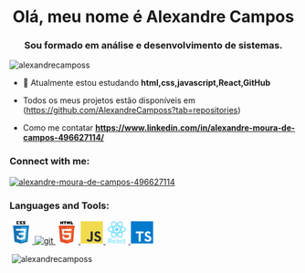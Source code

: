 <h1 align="center">Olá, meu nome é Alexandre Campos</h1>
<h3 align="center">Sou formado em análise e desenvolvimento de sistemas.</h3>

<p align="left"> <img src="https://komarev.com/ghpvc/?username=alexandrecamposs&label=Profile%20views&color=0e75b6&style=flat" alt="alexandrecamposs" /> </p>

- 🌱 Atualmente estou estudando **html,css,javascript,React,GitHub**


- Todos os meus projetos estão disponíveis em (https://github.com/AlexandreCamposs?tab=repositories)


- Como me contatar **https://www.linkedin.com/in/alexandre-moura-de-campos-496627114/**

<h3 align="left">Connect with me:</h3>
<p align="left">
<a href="https://linkedin.com/in/alexandre-moura-de-campos-496627114" target="blank"><img align="center" src="https://raw.githubusercontent.com/rahuldkjain/github-profile-readme-generator/master/src/images/icons/Social/linked-in-alt.svg" alt="alexandre-moura-de-campos-496627114" height="30" width="40" /></a>
</p>

<h3 align="left">Languages and Tools:</h3>
<p align="left"> <a href="https://www.w3schools.com/css/" target="_blank" rel="noreferrer"> <img src="https://raw.githubusercontent.com/devicons/devicon/master/icons/css3/css3-original-wordmark.svg" alt="css3" width="40" height="40"/> </a> <a href="https://git-scm.com/" target="_blank" rel="noreferrer"> <img src="https://www.vectorlogo.zone/logos/git-scm/git-scm-icon.svg" alt="git" width="40" height="40"/> </a> <a href="https://www.w3.org/html/" target="_blank" rel="noreferrer"> <img src="https://raw.githubusercontent.com/devicons/devicon/master/icons/html5/html5-original-wordmark.svg" alt="html5" width="40" height="40"/> </a> <a href="https://developer.mozilla.org/en-US/docs/Web/JavaScript" target="_blank" rel="noreferrer"> <img src="https://raw.githubusercontent.com/devicons/devicon/master/icons/javascript/javascript-original.svg" alt="javascript" width="40" height="40"/> </a> <a href="https://reactjs.org/" target="_blank" rel="noreferrer"> <img src="https://raw.githubusercontent.com/devicons/devicon/master/icons/react/react-original-wordmark.svg" alt="react" width="40" height="40"/> </a> <a href="https://www.typescriptlang.org/" target="_blank" rel="noreferrer"> <img src="https://raw.githubusercontent.com/devicons/devicon/master/icons/typescript/typescript-original.svg" alt="typescript" width="40" height="40"/> </a> </p>

<p>&nbsp;<img align="center" src="https://github-readme-stats.vercel.app/api?username=alexandrecamposs&show_icons=true&locale=en" alt="alexandrecamposs" /></p>
